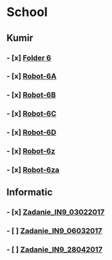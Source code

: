 # School

## Kumir
### - [x] [Folder 6](../master/Kumir/Final/6)
###  - [x] [Robot-6A](../master/Kumir/Final/6/robot-6A.kum)
###  - [x] [Robot-6B](../master/Kumir/Final/6/robot-6B.kum)
###  - [x] [Robot-6C](../master/Kumir/Final/6/robot-6C.kum)
###  - [x] [Robot-6D](../master/Kumir/Final/6/robot-6D.kum)
###  - [x] [Robot-6z](../master/Kumir/Final/6/robot-6z.kum)
###  - [x] [Robot-6za](../master/Kumir/Final/6/robot-z6a.kum)

## Informatic
### - [x] [Zadanie_IN9_03022017](../master/Oge/Informatics/Answers/Zadanie_IN9_03022017.pdf)
### - [ ] [Zadanie_IN9_06032017](../master/Oge/Informatics/Answers/Zadanie_IN9_06032017.pdf)
### - [ ] [Zadanie_IN9_28042017](../master/Oge/Informatics/Answers/Zadanie_IN9_28042017.pdf)
